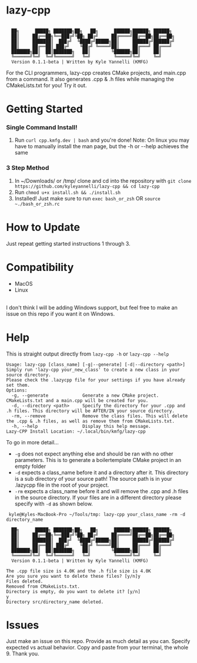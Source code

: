 # lazy-cpp
```

  ██╗      █████╗ ███████╗██╗   ██╗      ██████╗██████╗ ██████╗
  ██║     ██╔══██╗╚══███╔╝╚██╗ ██╔╝     ██╔════╝██╔══██╗██╔══██╗
  ██║     ███████║  ███╔╝  ╚████╔╝█████╗██║     ██████╔╝██████╔╝
  ██║     ██╔══██║ ███╔╝    ╚██╔╝ ╚════╝██║     ██╔═══╝ ██╔═══╝
  ███████╗██║  ██║███████╗   ██║        ╚██████╗██║     ██║
  ╚══════╝╚═╝  ╚═╝╚══════╝   ╚═╝         ╚═════╝╚═╝     ╚═╝
  Version 0.1.1-beta | Written by Kyle Yannelli (KMFG)

```
For the CLI programmers, lazy-cpp creates CMake projects, and main.cpp from a command. It also generates .cpp &amp; .h files while managing the CMakeLists.txt for you! Try it out.
# Getting Started
### Single Command Install!
1. Run `curl cpp.kmfg.dev | bash` and you're done! Note: On linux you may have to manually install the man page, but the -h or --help achieves the same
### 3 Step Method
1. In ~/Downloads/ or /tmp/ clone and cd into the repository with `git clone https://github.com/kyleyannelli/lazy-cpp && cd lazy-cpp`
2. Run `chmod u+x install.sh && ./install.sh`
3. Installed! Just make sure to run `exec bash_or_zsh` OR `source ~./bash_or_zsh.rc`
# How to Update
Just repeat getting started instructions 1 through 3.
# Compatibility
- MacOS
- Linux
</br>
I don't think I will be adding Windows support, but feel free to make an issue on this repo if you want it on Windows.

# Help

This is straight output directly from `lazy-cpp -h` or `lazy-cpp --help`

```
Usage: lazy-cpp [class_name] [-g|--generate] [-d|--directory <path>]
Simply run 'lazy-cpp your_new_class' to create a new class in your source directory.
Please check the .lazycpp file for your settings if you have already set them.
Options:
  -g, --generate             Generate a new CMake project. CMakeLists.txt and a main.cpp will be created for you.
  -d, --directory <path>     Specify the directory for your .cpp and .h files. This directory will be AFTER/IN your source directory.
  -rm, --remove              Remove the class files. This will delete the .cpp & .h files, as well as remove them from CMakeLists.txt.
  -h, --help                 Display this help message.
Lazy-CPP Install Location: ~/.local/bin/kmfg/lazy-cpp
```

To go in more detail...
- `-g` does not expect anything else and should be ran with no other parameters. This is to generate a boilertemplate CMake project in an empty folder
- `-d` expects a class_name before it and a directory after it. This directory is a sub directory of your source path! The source path is in your .lazycpp file in the root of your project.
- `-rm` expects a class_name before it and will remove the .cpp and .h files in the source directory. If your files are in a different directory please specify with `-d` as shown below.

```
 kyle@Kyles-MacBook-Pro ~/Tools/tmp: lazy-cpp your_class_name -rm -d directory_name

  ██╗      █████╗ ███████╗██╗   ██╗      ██████╗██████╗ ██████╗
  ██║     ██╔══██╗╚══███╔╝╚██╗ ██╔╝     ██╔════╝██╔══██╗██╔══██╗
  ██║     ███████║  ███╔╝  ╚████╔╝█████╗██║     ██████╔╝██████╔╝
  ██║     ██╔══██║ ███╔╝    ╚██╔╝ ╚════╝██║     ██╔═══╝ ██╔═══╝
  ███████╗██║  ██║███████╗   ██║        ╚██████╗██║     ██║
  ╚══════╝╚═╝  ╚═╝╚══════╝   ╚═╝         ╚═════╝╚═╝     ╚═╝
  Version 0.1.1-beta | Written by Kyle Yannelli (KMFG)

The .cpp file size is 4.0K and the .h file size is 4.0K
Are you sure you want to delete these files? [y/n]y
Files deleted.
Removed from CMakeLists.txt.
Directory is empty, do you want to delete it? [y/n]
y
Directory src/directory_name deleted.
```
# Issues
Just make an issue on this repo. Provide as much detail as you can. Specify expected vs actual behavior. Copy and paste from your terminal, the whole 9. Thank you.
